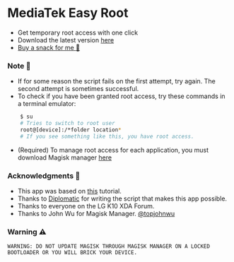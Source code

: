 # MediaTek Easy Root
- Get temporary root access with one click
- Download the latest version [here](https://github.com/JunioJsv/mediatek-easy-root/releases/latest)
- [Buy a snack for me :hamburger:](https://www.mercadopago.com/mlb/checkout/start?pref_id=365594257-359f7b8e-cc7c-4ff2-8fd1-4fc73eb6de50)
### Note :memo:
- If for some reason the script fails on the first attempt, try again. The second attempt is sometimes successful.
- To check if you have been granted root access, try these commands in a terminal emulator:
```sh
    $ su
    # Tries to switch to root user
    root@[device]:/*folder location*
    # If you see something like this, you have root access.
````
- (Required) To manage root access for each application, you must download Magisk manager [here](https://magiskmanager.com/)

### Acknowledgments :handshake:
- This app was based on [this](https://forum.xda-developers.com/showpost.php?p=79626434&postcount=135) tutorial.
- Thanks to [Diplomatic](https://forum.xda-developers.com/member.php?u=8132642) for writing the script that makes this app possible.
- Thanks to everyone on the LG K10 XDA Forum.
- Thanks to John Wu for Magisk Manager. [@topjohnwu](https://twitter.com/topjohnwu)

### Warning :warning:
    WARNING: DO NOT UPDATE MAGISK THROUGH MAGISK MANAGER ON A LOCKED BOOTLOADER OR YOU WILL BRICK YOUR DEVICE.